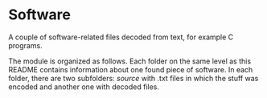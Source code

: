 # Software

A couple of software-related files decoded from text, for example C programs.

The module is organized as follows.
Each folder on the same level as this README contains information about one found piece of software.
In each folder, there are two subfolders: *source* with .txt files in which the stuff was encoded and another one with decoded files.
